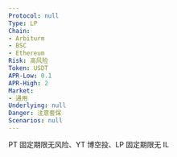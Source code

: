 ```yaml
---
Protocol: null
Type: LP
Chain:
- Arbiturm
- BSC
- Ethereum
Risk: 高风险
Token: USDT
APR-Low: 0.1
APR-High: 2
Market:
- 通用
Underlying: null
Danger: 注意套保
Scenarios: null
---
```

PT 固定期限无风险、YT 博空投、LP 固定期限无 IL